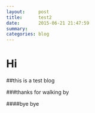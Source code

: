 ```yaml
---
layout:     post
title:      test2
date:       2015-06-21 21:47:59
summary:    
categories: blog
---
```


# Hi

##this is a test blog

###thanks for walking by

####bye bye

